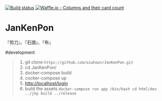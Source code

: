 [![Build status](https://ci.appveyor.com/api/projects/status/36b32j4i6c8190ag?svg=true)](https://ci.appveyor.com/project/oiahoon/jankenpon)
[![Waffle.io - Columns and their card count](https://badge.waffle.io/oiahoon/JanKenPon.png?columns=all)](https://waffle.io/oiahoon/JanKenPon?utm_source=badge)
# JanKenPon
『剪刀』、『石頭』、『布』


#development

> 1. git clone `https://github.com/oiahoon/JanKenPon.git`
> 2. cd JanKenPon/
> 3. docker-compose build
> 4. cocker-compose up
> 5. [http://localhost/login](http://localhost/login)
> 6. build the assets
>   `docker-compose run app /bin/bash cd html/dev ../jkp build ../release`
>   